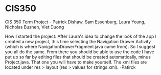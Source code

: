 # CIS350
CIS 350 Term Project - Patrick Dishaw, Sam Essenburg, Laura Young, Nicholas Bushen, Viet Duong

How I started the project: After Laura's idea to change the look of the app I created a new project, this time selecting the Navigation Drawer Activity (which is where NavigationDrawerFragment.java came from). So I suggest you all do the same. From there you should be able to use the code I have put up so far by editing files that should be created automatically, minus Project.java. That one you will have to make yourself. The xml files are located under res > layout (res > values for strings.xml). -Patirck
